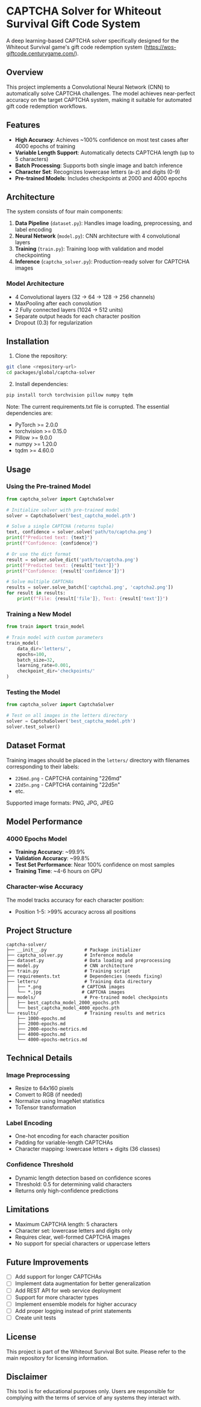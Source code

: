 # CAPTCHA Solver for Whiteout Survival Gift Code System

A deep learning-based CAPTCHA solver specifically designed for the Whiteout Survival game's gift code redemption system (https://wos-giftcode.centurygame.com/).

## Overview

This project implements a Convolutional Neural Network (CNN) to automatically solve CAPTCHA challenges. The model achieves near-perfect accuracy on the target CAPTCHA system, making it suitable for automated gift code redemption workflows.

## Features

- **High Accuracy**: Achieves ~100% confidence on most test cases after 4000 epochs of training
- **Variable Length Support**: Automatically detects CAPTCHA length (up to 5 characters)
- **Batch Processing**: Supports both single image and batch inference
- **Character Set**: Recognizes lowercase letters (a-z) and digits (0-9)
- **Pre-trained Models**: Includes checkpoints at 2000 and 4000 epochs

## Architecture

The system consists of four main components:

1. **Data Pipeline** (`dataset.py`): Handles image loading, preprocessing, and label encoding
2. **Neural Network** (`model.py`): CNN architecture with 4 convolutional layers
3. **Training** (`train.py`): Training loop with validation and model checkpointing
4. **Inference** (`captcha_solver.py`): Production-ready solver for CAPTCHA images

### Model Architecture

- 4 Convolutional layers (32 → 64 → 128 → 256 channels)
- MaxPooling after each convolution
- 2 Fully connected layers (1024 → 512 units)
- Separate output heads for each character position
- Dropout (0.3) for regularization

## Installation

1. Clone the repository:
```bash
git clone <repository-url>
cd packages/global/captcha-solver
```

2. Install dependencies:
```bash
pip install torch torchvision pillow numpy tqdm
```

Note: The current requirements.txt file is corrupted. The essential dependencies are:
- PyTorch >= 2.0.0
- torchvision >= 0.15.0
- Pillow >= 9.0.0
- numpy >= 1.20.0
- tqdm >= 4.60.0

## Usage

### Using the Pre-trained Model

```python
from captcha_solver import CaptchaSolver

# Initialize solver with pre-trained model
solver = CaptchaSolver('best_captcha_model.pth')

# Solve a single CAPTCHA (returns tuple)
text, confidence = solver.solve('path/to/captcha.png')
print(f"Predicted text: {text}")
print(f"Confidence: {confidence}")

# Or use the dict format
result = solver.solve_dict('path/to/captcha.png')
print(f"Predicted text: {result['text']}")
print(f"Confidence: {result['confidence']}")

# Solve multiple CAPTCHAs
results = solver.solve_batch(['captcha1.png', 'captcha2.png'])
for result in results:
    print(f"File: {result['file']}, Text: {result['text']}")
```

### Training a New Model

```python
from train import train_model

# Train model with custom parameters
train_model(
    data_dir='letters/',
    epochs=100,
    batch_size=32,
    learning_rate=0.001,
    checkpoint_dir='checkpoints/'
)
```

### Testing the Model

```python
from captcha_solver import CaptchaSolver

# Test on all images in the letters directory
solver = CaptchaSolver('best_captcha_model.pth')
solver.test_solver()
```

## Dataset Format

Training images should be placed in the `letters/` directory with filenames corresponding to their labels:
- `226md.png` - CAPTCHA containing "226md"
- `22d5n.png` - CAPTCHA containing "22d5n"
- etc.

Supported image formats: PNG, JPG, JPEG

## Model Performance

### 4000 Epochs Model
- **Training Accuracy**: ~99.9%
- **Validation Accuracy**: ~99.8%
- **Test Set Performance**: Near 100% confidence on most samples
- **Training Time**: ~4-6 hours on GPU

### Character-wise Accuracy
The model tracks accuracy for each character position:
- Position 1-5: >99% accuracy across all positions

## Project Structure

```
captcha-solver/
├── __init__.py              # Package initializer
├── captcha_solver.py        # Inference module
├── dataset.py               # Data loading and preprocessing
├── model.py                 # CNN architecture
├── train.py                 # Training script
├── requirements.txt         # Dependencies (needs fixing)
├── letters/                 # Training data directory
│   ├── *.png               # CAPTCHA images
│   └── *.jpg               # CAPTCHA images
├── models/                  # Pre-trained model checkpoints
│   ├── best_captcha_model_2000_epochs.pth
│   └── best_captcha_model_4000_epochs.pth
└── results/                 # Training results and metrics
    ├── 1000-epochs.md
    ├── 2000-epochs.md
    ├── 2000-epochs-metrics.md
    ├── 4000-epochs.md
    └── 4000-epochs-metrics.md
```

## Technical Details

### Image Preprocessing
- Resize to 64x160 pixels
- Convert to RGB (if needed)
- Normalize using ImageNet statistics
- ToTensor transformation

### Label Encoding
- One-hot encoding for each character position
- Padding for variable-length CAPTCHAs
- Character mapping: lowercase letters + digits (36 classes)

### Confidence Threshold
- Dynamic length detection based on confidence scores
- Threshold: 0.5 for determining valid characters
- Returns only high-confidence predictions

## Limitations

- Maximum CAPTCHA length: 5 characters
- Character set: lowercase letters and digits only
- Requires clear, well-formed CAPTCHA images
- No support for special characters or uppercase letters

## Future Improvements

- [ ] Add support for longer CAPTCHAs
- [ ] Implement data augmentation for better generalization
- [ ] Add REST API for web service deployment
- [ ] Support for more character types
- [ ] Implement ensemble models for higher accuracy
- [ ] Add proper logging instead of print statements
- [ ] Create unit tests

## License

This project is part of the Whiteout Survival Bot suite. Please refer to the main repository for licensing information.

## Disclaimer

This tool is for educational purposes only. Users are responsible for complying with the terms of service of any systems they interact with.